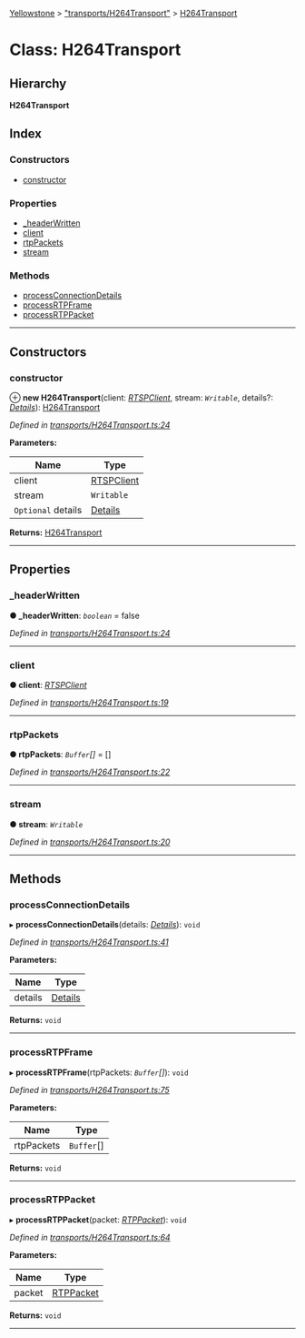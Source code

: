 [Yellowstone](../README.md) > ["transports/H264Transport"](../modules/_transports_h264transport_.md) > [H264Transport](../classes/_transports_h264transport_.h264transport.md)

# Class: H264Transport

## Hierarchy

**H264Transport**

## Index

### Constructors

* [constructor](_transports_h264transport_.h264transport.md#constructor)

### Properties

* [_headerWritten](_transports_h264transport_.h264transport.md#_headerwritten)
* [client](_transports_h264transport_.h264transport.md#client)
* [rtpPackets](_transports_h264transport_.h264transport.md#rtppackets)
* [stream](_transports_h264transport_.h264transport.md#stream)

### Methods

* [processConnectionDetails](_transports_h264transport_.h264transport.md#processconnectiondetails)
* [processRTPFrame](_transports_h264transport_.h264transport.md#processrtpframe)
* [processRTPPacket](_transports_h264transport_.h264transport.md#processrtppacket)

---

## Constructors

<a id="constructor"></a>

###  constructor

⊕ **new H264Transport**(client: *[RTSPClient](_rtspclient_.rtspclient.md)*, stream: *`Writable`*, details?: *[Details](../interfaces/_transports_h264transport_.details.md)*): [H264Transport](_transports_h264transport_.h264transport.md)

*Defined in [transports/H264Transport.ts:24](https://github.com/mbullington/yellowstone/blob/4117db0/lib/transports/H264Transport.ts#L24)*

**Parameters:**

| Name | Type |
| ------ | ------ |
| client | [RTSPClient](_rtspclient_.rtspclient.md) |
| stream | `Writable` |
| `Optional` details | [Details](../interfaces/_transports_h264transport_.details.md) |

**Returns:** [H264Transport](_transports_h264transport_.h264transport.md)

___

## Properties

<a id="_headerwritten"></a>

###  _headerWritten

**● _headerWritten**: *`boolean`* = false

*Defined in [transports/H264Transport.ts:24](https://github.com/mbullington/yellowstone/blob/4117db0/lib/transports/H264Transport.ts#L24)*

___
<a id="client"></a>

###  client

**● client**: *[RTSPClient](_rtspclient_.rtspclient.md)*

*Defined in [transports/H264Transport.ts:19](https://github.com/mbullington/yellowstone/blob/4117db0/lib/transports/H264Transport.ts#L19)*

___
<a id="rtppackets"></a>

###  rtpPackets

**● rtpPackets**: *`Buffer`[]* =  []

*Defined in [transports/H264Transport.ts:22](https://github.com/mbullington/yellowstone/blob/4117db0/lib/transports/H264Transport.ts#L22)*

___
<a id="stream"></a>

###  stream

**● stream**: *`Writable`*

*Defined in [transports/H264Transport.ts:20](https://github.com/mbullington/yellowstone/blob/4117db0/lib/transports/H264Transport.ts#L20)*

___

## Methods

<a id="processconnectiondetails"></a>

###  processConnectionDetails

▸ **processConnectionDetails**(details: *[Details](../interfaces/_transports_h264transport_.details.md)*): `void`

*Defined in [transports/H264Transport.ts:41](https://github.com/mbullington/yellowstone/blob/4117db0/lib/transports/H264Transport.ts#L41)*

**Parameters:**

| Name | Type |
| ------ | ------ |
| details | [Details](../interfaces/_transports_h264transport_.details.md) |

**Returns:** `void`

___
<a id="processrtpframe"></a>

###  processRTPFrame

▸ **processRTPFrame**(rtpPackets: *`Buffer`[]*): `void`

*Defined in [transports/H264Transport.ts:75](https://github.com/mbullington/yellowstone/blob/4117db0/lib/transports/H264Transport.ts#L75)*

**Parameters:**

| Name | Type |
| ------ | ------ |
| rtpPackets | `Buffer`[] |

**Returns:** `void`

___
<a id="processrtppacket"></a>

###  processRTPPacket

▸ **processRTPPacket**(packet: *[RTPPacket](../interfaces/_util_.rtppacket.md)*): `void`

*Defined in [transports/H264Transport.ts:64](https://github.com/mbullington/yellowstone/blob/4117db0/lib/transports/H264Transport.ts#L64)*

**Parameters:**

| Name | Type |
| ------ | ------ |
| packet | [RTPPacket](../interfaces/_util_.rtppacket.md) |

**Returns:** `void`

___

